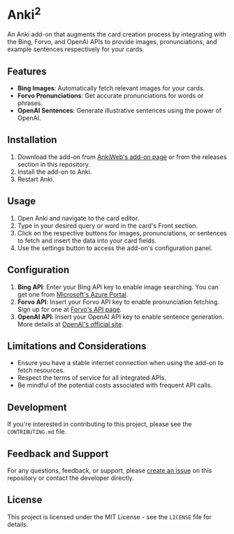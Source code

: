# Anki<sup>2</sup>
An Anki add-on that augments the card creation process by integrating with the Bing, Forvo, and OpenAI APIs to provide images, pronunciations, and example sentences respectively for your cards.

<!-- ![Anki Card Editor Screenshot](path_to_screenshot_here.png) -->

## Features

- **Bing Images**: Automatically fetch relevant images for your cards.
- **Forvo Pronunciations**: Get accurate pronunciations for words or phrases.
- **OpenAI Sentences**: Generate illustrative sentences using the power of OpenAI.

## Installation

1. Download the add-on from [AnkiWeb's add-on page](your_ankiweb_addon_link_here) or from the releases section in this repository.
2. Install the add-on to Anki.
3. Restart Anki.

## Usage

1. Open Anki and navigate to the card editor.
2. Type in your desired query or word in the card's Front section.
3. Click on the respective buttons for images, pronunciations, or sentences to fetch and insert the data into your card fields.
4. Use the settings button to access the add-on's configuration panel.

## Configuration

1. **Bing API**: Enter your Bing API key to enable image searching. You can get one from [Microsoft's Azure Portal](https://portal.azure.com/).
2. **Forvo API**: Insert your Forvo API key to enable pronunciation fetching. Sign up for one at [Forvo's API page](https://api.forvo.com/).
3. **OpenAI API**: Insert your OpenAI API key to enable sentence generation. More details at [OpenAI's official site](https://www.openai.com/).

## Limitations and Considerations

- Ensure you have a stable internet connection when using the add-on to fetch resources.
- Respect the terms of service for all integrated APIs.
- Be mindful of the potential costs associated with frequent API calls.

## Development

If you're interested in contributing to this project, please see the `CONTRIBUTING.md` file.

## Feedback and Support

For any questions, feedback, or support, please [create an issue](github_issue_link_here) on this repository or contact the developer directly.

## License

This project is licensed under the MIT License - see the `LICENSE` file for details.
